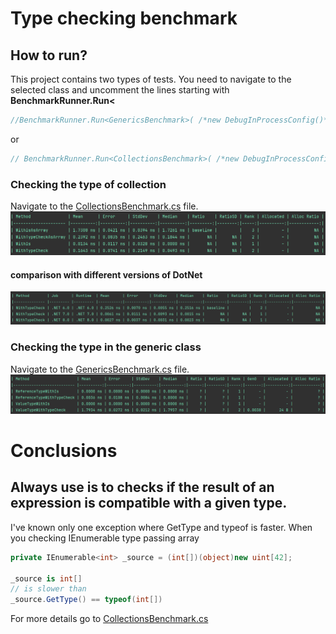 # Type checking benchmark

## How to run?
This project contains two types of tests. You need to navigate to the selected class and uncomment the lines starting with
**BenchmarkRunner.Run<**
```csharp
//BenchmarkRunner.Run<GenericsBenchmark>( /*new DebugInProcessConfig()*/);
```
or
```csharp
// BenchmarkRunner.Run<CollectionsBenchmark>( /*new DebugInProcessConfig()*/);
```
### Checking the type of collection
Navigate to the [CollectionsBenchmark.cs](CollectionsBenchmark.cs) file.
![CollectionsDotNet8.png](CollectionsDotNet8.png)
#### comparison with different versions of DotNet
![TypeCheckDifferentVersions.png](TypeCheckDifferentVersions.png)

### Checking the type in the generic class
Navigate to the [GenericsBenchmark.cs](GenericsBenchmark.cs) file.
![GenericsDotNet8.png](GenericsDotNet8.png)

# Conclusions
## Always use **is** to checks if the result of an expression is compatible with a given type.
I've known only one exception where GetType and typeof is faster. 
When you checking IEnumerable type passing array
```csharp
private IEnumerable<int> _source = (int[])(object)new uint[42];

_source is int[]
// is slower than
_source.GetType() == typeof(int[])    
```
For more details go to [CollectionsBenchmark.cs](CollectionsBenchmark.cs)
